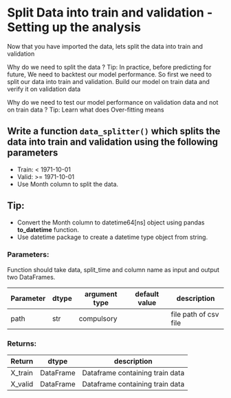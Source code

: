 # Split Data into train and validation - Setting up the analysis

Now that you have imported the data, lets split the data into train and validation

Why do we need to split the data ?
Tip: In practice, before predicting for future, We need to backtest our model performance. So first we need to split our data into train and validation. Build our model on train data and verify it on validation data

Why do we need to test our model performance on validation data and not on train data ?
Tip: Learn what does Over-fitting means

## Write a function `data_splitter()` which splits the data into train and validation using the following parameters
- Train: < 1971-10-01
- Valid: >= 1971-10-01
- Use Month column to split the data.

## Tip:
- Convert the Month column to datetime64[ns] object using pandas **to_datetime** function.
- Use datetime package to create a datetime type object from string.

### Parameters:

Function should take data, split_time and column name as input and output two DataFrames.

| Parameter | dtype | argument type | default value | description |
| --- | --- | --- | --- | --- |
| path | str | compulsory |  | file path of csv file |


### Returns:

| Return | dtype | description |
| --- | --- | --- |
| X_train | DataFrame | Dataframe containing train data |
| X_valid | DataFrame | Dataframe containing train data |

